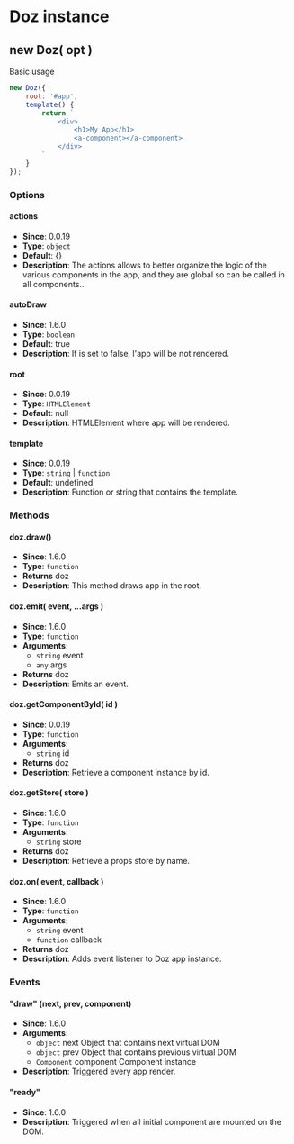 # Doz instance

## new Doz( opt )

Basic usage

```js
new Doz({
    root: '#app',
    template() {
        return `
            <div>
                <h1>My App</h1>
                <a-component></a-component>
            </div>
        `
    }
});
```

### Options

#### actions

- **Since**: 0.0.19
- **Type**: `object`
- **Default**: {}
- **Description**:
    The actions allows to better organize the logic of
    the various components in the app, and they are global so can be called
    in all components..

#### autoDraw

- **Since**: 1.6.0
- **Type**: `boolean`
- **Default**: true
- **Description**: If is set to false, l'app will be not rendered.

#### root

- **Since**: 0.0.19
- **Type**: `HTMLElement`
- **Default**: null
- **Description**: HTMLElement where app will be rendered.

#### template

- **Since**: 0.0.19
- **Type**: `string` | `function`
- **Default**: undefined
- **Description**: Function or string that contains the template.



### Methods

#### doz.draw()

- **Since**: 1.6.0
- **Type**: `function`
- **Returns** doz
- **Description**: This method draws app in the root.

#### doz.emit( event, ...args )

- **Since**: 1.6.0
- **Type**: `function`
- **Arguments**:
    - `string` event
    - `any` args
- **Returns** doz
- **Description**: Emits an event.

#### doz.getComponentById( id )

- **Since**: 0.0.19
- **Type**: `function`
- **Arguments**:
    - `string` id
- **Returns** doz
- **Description**: Retrieve a component instance by id.

#### doz.getStore( store )

- **Since**: 1.6.0
- **Type**: `function`
- **Arguments**:
    - `string` store
- **Returns** doz
- **Description**: Retrieve a props store by name.

#### doz.on( event, callback )

- **Since**: 1.6.0
- **Type**: `function`
- **Arguments**:
    - `string` event
    - `function` callback
- **Returns** doz
- **Description**: Adds event listener to Doz app instance.


### Events

#### "draw" (next, prev, component)

- **Since**: 1.6.0
- **Arguments**:
    - `object` next Object that contains next virtual DOM
    - `object` prev Object that contains previous virtual DOM
    - `Component` component Component instance
- **Description**: Triggered every app render.

#### "ready"

- **Since**: 1.6.0
- **Description**: Triggered when all initial component are mounted on the DOM.